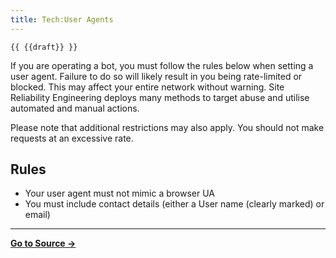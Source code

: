 ```yaml
---
title: Tech:User Agents
---
```


`{{ {{draft}} }}`

If you are operating a bot, you must follow the rules below when setting a user agent. Failure to do so will likely result in you being rate-limited or blocked. This may affect your entire network without warning. Site Reliability Engineering deploys many methods to target abuse and utilise automated and manual actions.

Please note that additional restrictions may also apply. You should not make requests at an excessive rate.

## Rules 

* Your user agent must not mimic a browser UA
* You must include contact details (either a User name (clearly marked) or email)



----
**[Go to Source &rarr;](https://meta.miraheze.org/wiki/Tech:User_Agents)**
